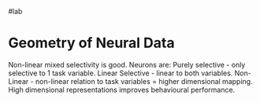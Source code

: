 #lab
# Geometry of Neural Data
Non-linear mixed selectivity is good.
Neurons are:
Purely selective - only selective to 1 task variable.
Linear Selective - linear to both variables.
Non-Linear - non-linear relation to task variables = higher dimensional mapping.
High dimensional representations improves behavioural performance.
